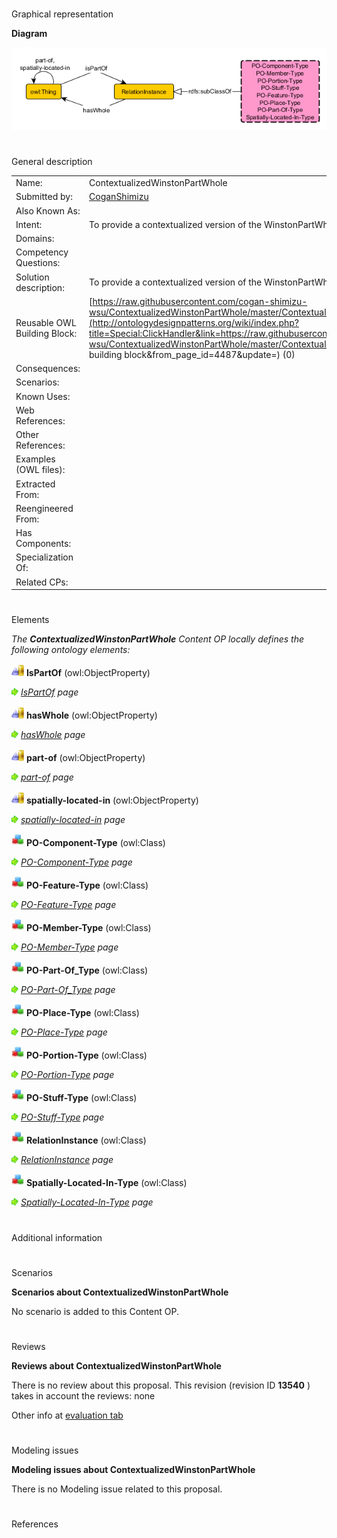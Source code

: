 # 

 Graphical representation



__Diagram__ 





[![Image:Winstoncontextualized.png](public/images/7/77/Winstoncontextualized.png)](../Image/Winstoncontextualized.png "Image:Winstoncontextualized.png")





# 

 General description




|  |  |
| --- | --- |
|  Name:  |  ContextualizedWinstonPartWhole  |
|  Submitted by:  | [CoganShimizu](../User/CoganShimizu "User:CoganShimizu")  |
|  Also Known As:  |  |
|  Intent:  |  To provide a contextualized version of the WinstonPartWhole pattern.  |
|  Domains:  |  |
|  Competency Questions:  |  |
|  Solution description:  |  To provide a contextualized version of the WinstonPartWhole pattern.  |
|  Reusable OWL Building Block:  | [https://raw.githubusercontent.com/cogan-shimizu-wsu/ContextualizedWinstonPartWhole/master/ContextualizedWinstonPartWhole.owl](http://ontologydesignpatterns.org/wiki/index.php?title=Special:ClickHandler&link=https://raw.githubusercontent.com/cogan-shimizu-wsu/ContextualizedWinstonPartWhole/master/ContextualizedWinstonPartWhole.owl&message=OWL building block&from_page_id=4487&update=)  (0)  |
|  Consequences:  |  |
|  Scenarios:  |  |
|  Known Uses:  |  |
|  Web References:  |  |
|  Other References:  |  |
|  Examples (OWL files):  |  |
|  Extracted From:  |  |
|  Reengineered From:  |  |
|  Has Components:  |  |
|  Specialization Of:  |  |
|  Related CPs:  |  |



  





# 

 Elements



_The
 __ContextualizedWinstonPartWhole__ 
 Content OP locally defines the following ontology elements:_ 





[![ObjectProperty](public/images/thumb/c/c3/ObjectProperty.gif/20px-ObjectProperty.gif)](../Image/ObjectProperty.gif "ObjectProperty")
__IsPartOf__ 
 (owl:ObjectProperty)
 
[![](public/images/thumb/8/87/ArrowRight.gif/11px-ArrowRight.gif)](../Image/ArrowRight.gif "ArrowRight.gif")
_[IsPartOf](../Submissions/ContextualizedWinstonPartWhole/IsPartOf "Submissions:ContextualizedWinstonPartWhole/IsPartOf") 
 page_ 



[![ObjectProperty](public/images/thumb/c/c3/ObjectProperty.gif/20px-ObjectProperty.gif)](../Image/ObjectProperty.gif "ObjectProperty")
__hasWhole__ 
 (owl:ObjectProperty)
 
[![](public/images/thumb/8/87/ArrowRight.gif/11px-ArrowRight.gif)](../Image/ArrowRight.gif "ArrowRight.gif")
_[hasWhole](../Submissions/ContextualizedWinstonPartWhole/hasWhole "Submissions:ContextualizedWinstonPartWhole/hasWhole") 
 page_ 



[![ObjectProperty](public/images/thumb/c/c3/ObjectProperty.gif/20px-ObjectProperty.gif)](../Image/ObjectProperty.gif "ObjectProperty")
__part-of__ 
 (owl:ObjectProperty)
 
[![](public/images/thumb/8/87/ArrowRight.gif/11px-ArrowRight.gif)](../Image/ArrowRight.gif "ArrowRight.gif")
_[part-of](../Submissions/ContextualizedWinstonPartWhole/part-of "Submissions:ContextualizedWinstonPartWhole/part-of") 
 page_ 



[![ObjectProperty](public/images/thumb/c/c3/ObjectProperty.gif/20px-ObjectProperty.gif)](../Image/ObjectProperty.gif "ObjectProperty")
__spatially-located-in__ 
 (owl:ObjectProperty)
 
[![](public/images/thumb/8/87/ArrowRight.gif/11px-ArrowRight.gif)](../Image/ArrowRight.gif "ArrowRight.gif")
_[spatially-located-in](../Submissions/ContextualizedWinstonPartWhole/spatially-located-in "Submissions:ContextualizedWinstonPartWhole/spatially-located-in") 
 page_ 



[![Class](public/images/thumb/2/27/Class.gif/20px-Class.gif)](../Image/Class.gif "Class")
__PO-Component-Type__ 
 (owl:Class)
 
[![](public/images/thumb/8/87/ArrowRight.gif/11px-ArrowRight.gif)](../Image/ArrowRight.gif "ArrowRight.gif")
_[PO-Component-Type](../Submissions/ContextualizedWinstonPartWhole/PO-Component-Type "Submissions:ContextualizedWinstonPartWhole/PO-Component-Type") 
 page_ 



[![Class](public/images/thumb/2/27/Class.gif/20px-Class.gif)](../Image/Class.gif "Class")
__PO-Feature-Type__ 
 (owl:Class)
 
[![](public/images/thumb/8/87/ArrowRight.gif/11px-ArrowRight.gif)](../Image/ArrowRight.gif "ArrowRight.gif")
_[PO-Feature-Type](../Submissions/ContextualizedWinstonPartWhole/PO-Feature-Type "Submissions:ContextualizedWinstonPartWhole/PO-Feature-Type") 
 page_ 



[![Class](public/images/thumb/2/27/Class.gif/20px-Class.gif)](../Image/Class.gif "Class")
__PO-Member-Type__ 
 (owl:Class)
 
[![](public/images/thumb/8/87/ArrowRight.gif/11px-ArrowRight.gif)](../Image/ArrowRight.gif "ArrowRight.gif")
_[PO-Member-Type](../Submissions/ContextualizedWinstonPartWhole/PO-Member-Type "Submissions:ContextualizedWinstonPartWhole/PO-Member-Type") 
 page_ 



[![Class](public/images/thumb/2/27/Class.gif/20px-Class.gif)](../Image/Class.gif "Class")
__PO-Part-Of\_Type__ 
 (owl:Class)
 
[![](public/images/thumb/8/87/ArrowRight.gif/11px-ArrowRight.gif)](../Image/ArrowRight.gif "ArrowRight.gif")
_[PO-Part-Of\_Type](../Submissions/ContextualizedWinstonPartWhole/PO-Part-Of_Type "Submissions:ContextualizedWinstonPartWhole/PO-Part-Of Type") 
 page_ 



[![Class](public/images/thumb/2/27/Class.gif/20px-Class.gif)](../Image/Class.gif "Class")
__PO-Place-Type__ 
 (owl:Class)
 
[![](public/images/thumb/8/87/ArrowRight.gif/11px-ArrowRight.gif)](../Image/ArrowRight.gif "ArrowRight.gif")
_[PO-Place-Type](../Submissions/ContextualizedWinstonPartWhole/PO-Place-Type "Submissions:ContextualizedWinstonPartWhole/PO-Place-Type") 
 page_ 



[![Class](public/images/thumb/2/27/Class.gif/20px-Class.gif)](../Image/Class.gif "Class")
__PO-Portion-Type__ 
 (owl:Class)
 
[![](public/images/thumb/8/87/ArrowRight.gif/11px-ArrowRight.gif)](../Image/ArrowRight.gif "ArrowRight.gif")
_[PO-Portion-Type](../Submissions/ContextualizedWinstonPartWhole/PO-Portion-Type "Submissions:ContextualizedWinstonPartWhole/PO-Portion-Type") 
 page_ 



[![Class](public/images/thumb/2/27/Class.gif/20px-Class.gif)](../Image/Class.gif "Class")
__PO-Stuff-Type__ 
 (owl:Class)
 
[![](public/images/thumb/8/87/ArrowRight.gif/11px-ArrowRight.gif)](../Image/ArrowRight.gif "ArrowRight.gif")
_[PO-Stuff-Type](../Submissions/ContextualizedWinstonPartWhole/PO-Stuff-Type "Submissions:ContextualizedWinstonPartWhole/PO-Stuff-Type") 
 page_ 



[![Class](public/images/thumb/2/27/Class.gif/20px-Class.gif)](../Image/Class.gif "Class")
__RelationInstance__ 
 (owl:Class)
 
[![](public/images/thumb/8/87/ArrowRight.gif/11px-ArrowRight.gif)](../Image/ArrowRight.gif "ArrowRight.gif")
_[RelationInstance](../Submissions/ContextualizedWinstonPartWhole/RelationInstance "Submissions:ContextualizedWinstonPartWhole/RelationInstance") 
 page_ 



[![Class](public/images/thumb/2/27/Class.gif/20px-Class.gif)](../Image/Class.gif "Class")
__Spatially-Located-In-Type__ 
 (owl:Class)
 
[![](public/images/thumb/8/87/ArrowRight.gif/11px-ArrowRight.gif)](../Image/ArrowRight.gif "ArrowRight.gif")
_[Spatially-Located-In-Type](../Submissions/ContextualizedWinstonPartWhole/Spatially-Located-In-Type "Submissions:ContextualizedWinstonPartWhole/Spatially-Located-In-Type") 
 page_ 


# 

 Additional information



# 

 Scenarios




__Scenarios about ContextualizedWinstonPartWhole__ 


 No scenario is added to this Content OP.
 




# 

 Reviews




__Reviews about ContextualizedWinstonPartWhole__ 


 There is no review about this proposal.
This revision (revision ID
 __13540__ 
 ) takes in account the reviews: none
 



 Other info at
 [evaluation tab](http://ontologydesignpatterns.org/wiki/index.php?title=Submissions:ContextualizedWinstonPartWhole&action=evaluation "http://ontologydesignpatterns.org/wiki/index.php?title=Submissions:ContextualizedWinstonPartWhole&action=evaluation") 





  





# 

 Modeling issues




__Modeling issues about ContextualizedWinstonPartWhole__ 


 There is no Modeling issue related to this proposal.
 




  





# 

 References
